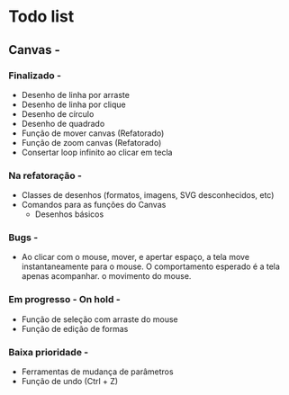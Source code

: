 # Todo list

## Canvas -

### Finalizado -
- Desenho de linha por arraste
- Desenho de linha por clique
- Desenho de círculo
- Desenho de quadrado
- Função de mover canvas (Refatorado)
- Função de zoom canvas (Refatorado)
- Consertar loop infinito ao clicar em tecla

### Na refatoração -
- Classes de desenhos (formatos, imagens, SVG desconhecidos, etc)
- Comandos para as funções do Canvas
    - Desenhos básicos

### Bugs -
- Ao clicar com o mouse, mover, e apertar espaço, a tela move instantaneamente para o mouse. O comportamento esperado é a tela apenas acompanhar.
o movimento do mouse.

### Em progresso - On hold -
- Função de seleção com arraste do mouse
- Função de edição de formas


### Baixa prioridade -
- Ferramentas de mudança de parâmetros
- Função de undo (Ctrl + Z)